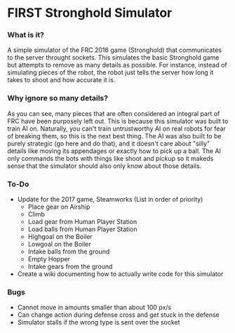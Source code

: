 # FIRST Stronghold Simulator  
  
### What is it?  
A simple simulator of the FRC 2016 game (Stronghold) that communicates to the server throught sockets. This simulates the basic Stronghold game but attempts to remove as many details as possible. For instance, instead of simulating pieces of the robot, the robot just tells the server how long it takes to shoot and how accurate it is.  
  
### Why ignore so many details?  
As you can see, many pieces that are often considered an integral part of FRC have been purposely left out. This is because this simulator was built to train AI on. Naturally, you can't train untrustworthy AI on real robots for fear of breaking them, so this is the next best thing. The AI was also built to be purely strategic (go here and do that), and it doesn't care about "silly" details like moving its appendages or exactly how to pick up a ball. The AI only commands the bots with things like shoot and pickup so it makeds sense that the simulator should also only know about those details.  
  
### To-Do  
 - Update for the 2017 game, Steamworks (List in order of priority)
   - Place gear on Airship
   - Climb
   - Load gear from Human Player Station
   - Load balls from Human Player Station
   - Highgoal on the Boiler
   - Lowgoal on the Boiler
   - Intake balls from the ground
   - Empty Hopper
   - Intake gears from the ground
 - Create a wiki documenting how to actually write code for this simulator

### Bugs
 - Cannot move in amounts smaller than about 100 px/s
 - Can change action during defense cross and get stuck in the defense
 - Simulator stalls if the wrong type is sent over the socket